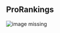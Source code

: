 ProRankings
-----------

![image missing](https://github.com/xtevenx/ProRankings/output.png "Top Rating Progression")